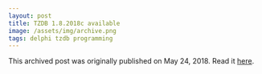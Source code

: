 ```yaml
---
layout: post
title: TZDB 1.8.2018c available
image: /assets/img/archive.png
tags: delphi tzdb programming
---
```

This archived post was originally published on May 24, 2018. Read it [here](/alex.ciobanu.org/index767a.html).
